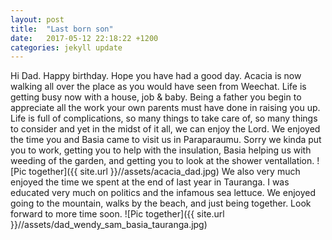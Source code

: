 ```yaml
---
layout: post
title:  "Last born son"
date:   2017-05-12 22:18:22 +1200
categories: jekyll update
---
```

Hi Dad. Happy birthday. Hope you have had a good day. Acacia is now walking all over the place as you would have seen from Weechat. Life is getting busy now with a house, job & baby. Being a father you begin to appreciate all the work your own parents must have done in raising you up. Life is full of complications, so many things to take care of, so many things to consider and yet in the midst of it all, we can enjoy the Lord.
We enjoyed the time you and Basia came to visit us in Paraparaumu. Sorry we kinda put you to work, getting you to help with the insulation, Basia helping us with weeding of the garden, and getting you to look at the shower ventallation. 
![Pic together]({{ site.url }}//assets/acacia_dad.jpg)
We also very much enjoyed the time we spent at the end of last year in Tauranga. I was educated very much on politics and the infamous sea lettuce. We enjoyed going to the mountain, walks by the beach, and just being together. Look forward to more time soon.
![Pic together]({{ site.url }}//assets/dad_wendy_sam_basia_tauranga.jpg)
